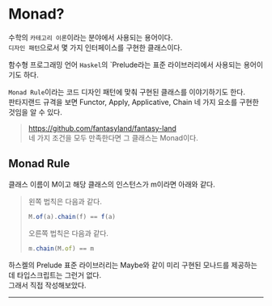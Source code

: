 # Monad?

수학의 `카테고리 이론`이라는 분야에서 사용되는 용어이다.  
`디자인 패턴`으로서 몇 가지 인터페이스를 구현한 클래스이다.

함수형 프로그래밍 언어 `Haskel`의 `Prelude라는 표준 라이브러리에서 사용되는 용어이기도 하다.  

`Monad Rule`이라는 코드 디자인 패턴에 맞춰 구현된 클래스를 이야기하기도 한다.  
판타지랜드 규격을 보면 Functor, Apply, Applicative, Chain 네 가지 요소를 구현한 것임을 알 수 있다.

> <https://github.com/fantasyland/fantasy-land>  
> 네 가지 조건을 모두 만족한다면 그 클래스는 Monad이다.

## Monad Rule

클래스 이름이 M이고 해당 클래스의 인스턴스가 m이라면 아래와 같다.

> 왼쪽 법칙은 다음과 같다.
>
> ```javascript
> M.of(a).chain(f) == f(a)
> ```  
>
> 오른쪽 법칙은 다음과 같다.
>
> ```javascript
> m.chain(M.of) == m
> ```  

하스켈의 Prelude 표준 라이브러리는 Maybe와 같이 미리 구현된 모나드를 제공하는데 타입스크립트는 그런거 없다.  
그래서 직접 작성해보았다.

---
